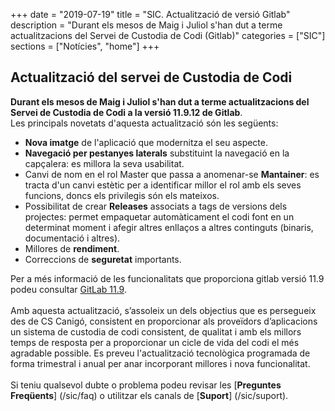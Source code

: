 +++
date        = "2019-07-19"
title       = "SIC. Actualització de versió Gitlab"
description = "Durant els mesos de Maig i Juliol s'han dut a terme actualitzacions del Servei de Custodia de Codi (Gitlab)"
categories  = ["SIC"]
sections    = ["Notícies", "home"]
+++

## Actualització del servei de Custodia de Codi

**Durant els mesos de Maig i Juliol s'han dut a terme actualitzacions del Servei de Custodia de Codi a la versió 11.9.12 de Gitlab**.
<br>
Les principals novetats d'aquesta actualització són les següents:

* **Nova imatge** de l'aplicació que modernitza el seu aspecte.
* **Navegació per pestanyes laterals** substituint la navegació en la capçalera: es millora la seva usabilitat.
* Canvi de nom en el rol Master que passa a anomenar-se **Mantainer**: es tracta d'un canvi estètic per a identificar millor el rol amb els seves funcions, doncs els privilegis són els mateixos.
* Possibilitat de crear **Releases** associats a tags de versions dels projectes: permet empaquetar automàticament el codi font en un determinat moment i afegir altres enllaços a altres continguts (binaris, documentació i altres).
* Millores de **rendiment**.
* Correccions de **seguretat** importants.

Per a més informació de les funcionalitats que proporciona gitlab versió 11.9 podeu consultar [GitLab 11.9](https://about.gitlab.com/2019/03/22/gitlab-11-9-released/).
<br>
<br>
Amb aquesta actualització, s’assoleix un dels objectius que es persegueix des de CS Canigó, consistent en proporcionar als proveïdors d’aplicacions un sistema de custodia de codi consistent, de qualitat i amb els millors temps de resposta per a proporcionar un cicle de vida del codi el més agradable possible.
Es preveu l'actualització tecnològica programada de forma trimestral i anual per anar incorporant millores i nova funcionalitat.
<br>
<br>
Si teniu qualsevol dubte o problema podeu revisar les [**Preguntes Freqüents**] (/sic/faq) o utilitzar els canals de [**Suport**] (/sic/suport).